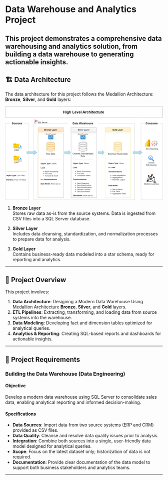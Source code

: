 # Data Warehouse and Analytics Project

This project demonstrates a comprehensive data warehousing and analytics solution, from building a data warehouse to generating actionable insights. 
---

## 🏗️ Data Architecture

The data architecture for this project follows the Medallion Architecture: **Bronze**, **Silver**, and **Gold** layers:

![Data Architecture](https://github.com/yusufm223/sql_data_warehouse_project/blob/main/doc/data_architecture%20new.png?raw=true)

1. **Bronze Layer**  
   Stores raw data as-is from the source systems. Data is ingested from CSV files into a SQL Server database.

2. **Silver Layer**  
   Includes data cleansing, standardization, and normalization processes to prepare data for analysis.

3. **Gold Layer**  
   Contains business-ready data modeled into a star schema, ready for reporting and analytics.

---

## 📖 Project Overview

This project involves:

1. **Data Architecture**: Designing a Modern Data Warehouse Using Medallion Architecture **Bronze**, **Silver**, and **Gold** layers.
2. **ETL Pipelines**: Extracting, transforming, and loading data from source systems into the warehouse.
3. **Data Modeling**: Developing fact and dimension tables optimized for analytical queries.
4. **Analytics & Reporting**: Creating SQL-based reports and dashboards for actionable insights.
   
---

## 🚀 Project Requirements

### Building the Data Warehouse (Data Engineering)

#### Objective
Develop a modern data warehouse using SQL Server to consolidate sales data, enabling analytical reporting and informed decision-making.

#### Specifications
- **Data Sources**: Import data from two source systems (ERP and CRM) provided as CSV files.
- **Data Quality**: Cleanse and resolve data quality issues prior to analysis.
- **Integration**: Combine both sources into a single, user-friendly data model designed for analytical queries.
- **Scope**: Focus on the latest dataset only; historization of data is not required.
- **Documentation**: Provide clear documentation of the data model to support both business stakeholders and analytics teams.

---

   
 

